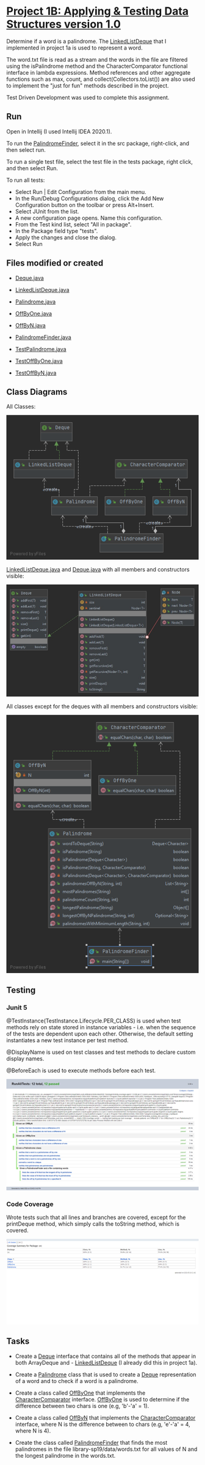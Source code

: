# [Project 1B: Applying & Testing Data Structures version 1.0](https://sp19.datastructur.es/materials/proj/proj1b/proj1b)

Determine if a word is a palindrome. The [LinkedListDeque](src/LinkedListDeque.java) that I implemented in project 1a is used to represent a word. 

The word.txt file is read as a stream and the words in the file are filtered using the isPalindrome 
method and the CharacterComparator functional interface in lambda expressions. Method references and other
 aggregate functions such as max, count,
and collect(Collectors.toList()) are also used to implement the "just for fun" methods described in the 
project.

Test Driven Development was used to complete this assignment. 


## Run

Open in Intellij (I used Intellij IDEA 2020.1). 

To run the [PalindromeFinder](src/PalindromeFinder.java), select it in the src package, right-click, and then select run. 

To run a single test file, select the test file in the tests package, right click, and then select Run.

To run all tests: 
- Select Run | Edit Configuration from the main menu.
- In the Run/Debug Configurations dialog, click the Add New Configuration button on the toolbar or press Alt+Insert.
- Select JUnit from the list.
- A new configuration page opens. Name this configuration.
- From the Test kind list, select "All in package".
- In the Package field type "tests".
- Apply the changes and close the dialog.
- Select Run



## Files modified or created

- [Deque.java](src/Deque.java)
- [LinkedListDeque.java](src/LinkedListDeque.java)
- [Palindrome.java](src/Palindrome.java)
- [OffByOne.java](src/OffByOne.java)
- [OffByN.java](src/OffByN.java)
- [PalindromeFinder.java](src/PalindromeFinder.java)

- [TestPalindrome.java](tests/TestPalindrome.java)
- [TestOffByOne.java](tests/TestOffByOne.java)
- [TestOffByN.java](tests/TestOffByN.java)


## Class Diagrams

All Classes:

![alt text](class-diagrams/src.png "class diagrams")

[LinkedListDeque.java](src/LinkedListDeque.java) and [Deque.java](src/Deque.java) with all members and constructors visible:

![alt text](class-diagrams/LinkedListDeque.jpg "deque diagrams")

All classes except for the deques with all members and constructors visible:

![alt text](class-diagrams/palindrome.png "palindrome diagrams")

## Testing

### Junit 5

@TestInstance(TestInstance.Lifecycle.PER_CLASS) is used when test methods rely on state stored in instance variables - i.e. when the sequence of the tests are dependent upon each other. Otherwise, the default setting instantiates a new test instance per test method.

@DisplayName is used on test classes and test methods to declare custom display names.

@BeforeEach is used to execute methods before each test.

![alt text](test-reports/junit5.png "junit5")

### Code Coverage
Wrote tests such that all lines and branches are covered, except for the printDeque method, which simply calls the toString method, which is covered. 

![alt text](test-reports/coverage.png "coverage")

## Tasks

- Create a [Deque](src/Deque.java) interface that contains all of the methods that appear in both ArrayDeque and - [LinkedListDeque](src/LinkedListDeque.java)
 (I already did this in project 1a).

- Create a [Palindrome](src/Palindrome.java) class that is used to create a [Deque](src/Deque.java) representation of a word and to check if a word is a palindrome. 

- Create a class called [OffByOne](src/OffByOne.java) that implements the [CharacterComparator](src/CharacterComparator.java) interface. [OffByOne](src/OffByOne.java) is used to determine if the difference between two 
chars is one (e.g, 'b'-'a' = 1). 

- Create a class called [OffByN](src/OffByN.java) that implements the [CharacterComparator](src/CharacterComparator.java) interface, where N is the difference between to chars (e.g, 'e'-'a' = 4, where N is 4). 

- Create the class called [PalindromeFinder](src/PalindromeFinder.java) that finds the most palindromes
in the file library-sp19/data/words.txt for all values of N and the longest palindrome in the words.txt.


